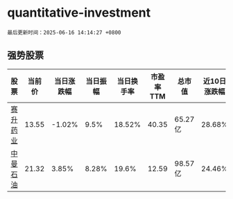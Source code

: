 # quantitative-investment

`最后更新时间：2025-06-16 14:14:27 +0800`

## 强势股票

|股票|当前价|当日涨跌幅|当日振幅|当日换手率|市盈率TTM|总市值|近10日涨跌幅|
|----|----|----|----|----|----|----|----|
|[赛升药业](https://xueqiu.com/S/SZ300485)|13.55|-1.02%|9.5%|18.52%|40.35|65.27亿|28.68%|
|[中曼石油](https://xueqiu.com/S/SH603619)|21.32|3.85%|8.28%|19.6%|12.59|98.57亿|24.46%|
